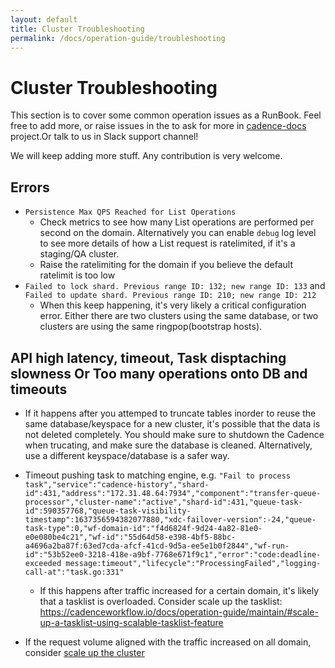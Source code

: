 ```yaml
---
layout: default
title: Cluster Troubleshooting
permalink: /docs/operation-guide/troubleshooting
---
```

# Cluster Troubleshooting

This section is to cover some common operation issues as a RunBook. Feel free to add more, or raise issues in the to ask for more in [cadence-docs](https://github.com/uber/cadence-docs/issues) project.Or talk to us in Slack support channel!

We will keep adding more stuff. Any contribution is very welcome.

## Errors
* `Persistence Max QPS Reached for List Operations`
  * Check metrics to see how many List operations are performed per second on the domain. Alternatively you can enable `debug` log level to see more details of how a List request is ratelimited, if it's a staging/QA cluster.
  * Raise the ratelimiting for the domain if you believe the default ratelimit is too low
* `Failed to lock shard. Previous range ID: 132; new range ID: 133` and `Failed to update shard. Previous range ID: 210; new range ID: 212`
  * When this keep happening, it's very likely a critical configuration error. Either there are two clusters using the same database, or two clusters are using the same ringpop(bootstrap hosts). 

## API high latency, timeout, Task disptaching slowness Or Too many operations onto DB and timeouts
* If it happens after you attemped to truncate tables inorder to reuse the same database/keyspace for a new cluster, it's possible that the data is not deleted completely. You should make sure to shutdown the Cadence when trucating, and make sure the database is cleaned. Alternatively, use a different keyspace/database is a safer way. 

* Timeout pushing task to matching engine, e.g. `"Fail to process task","service":"cadence-history","shard-id":431,"address":"172.31.48.64:7934","component":"transfer-queue-processor","cluster-name":"active","shard-id":431,"queue-task-id":590357768,"queue-task-visibility-timestamp":1637356594382077880,"xdc-failover-version":-24,"queue-task-type":0,"wf-domain-id":"f4d6824f-9d24-4a82-81e0-e0e080be4c21","wf-id":"55d64d58-e398-4bf5-88bc-a4696a2ba87f:63ed7cda-afcf-41cd-9d5a-ee5e1b0f2844","wf-run-id":"53b52ee0-3218-418e-a9bf-7768e671f9c1","error":"code:deadline-exceeded message:timeout","lifecycle":"ProcessingFailed","logging-call-at":"task.go:331"`
  * If this happens after traffic increased for a certain domain, it's likely that a tasklist is overloaded. Consider scale up the tasklist: https://cadenceworkflow.io/docs/operation-guide/maintain/#scale-up-a-tasklist-using-scalable-tasklist-feature 

* If the request volume aligned with the traffic increased on all domain, consider [scale up the cluster](/docs/operation-guide/maintain/#scale-up-down-cluster) 
